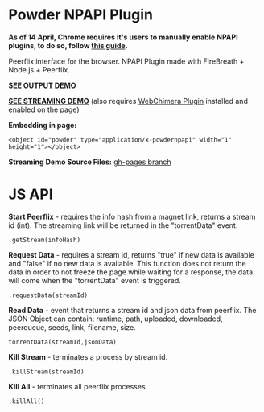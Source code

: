 # Powder NPAPI Plugin

**As of 14 April, Chrome requires it's users to manually enable NPAPI plugins, to do so, follow [this guide](http://wiki.webchimera.org/Chrome_-_Enable_NPAPI_Plugins).**

Peerflix interface for the browser. NPAPI Plugin made with FireBreath + Node.js + Peerflix.

[**SEE OUTPUT DEMO**](http://jaruba.github.io/PowderNPAPI/)

[**SEE STREAMING DEMO**](http://jaruba.github.io/PowderNPAPI/webchimera-demo/) (also requires [WebChimera Plugin](http://www.webchimera.org/download) installed and enabled on the page)

**Embedding in page:**

    <object id="powder" type="application/x-powdernpapi" width="1" height="1"></object>

**Streaming Demo Source Files:** [gh-pages branch](https://github.com/jaruba/PowderNPAPI/tree/gh-pages/webchimera-demo)

JS API
==============

**Start Peerflix** - requires the info hash from a magnet link, returns a stream id (int). The streaming link will be returned in the "torrentData" event.

    .getStream(infoHash)

**Request Data** - requires a stream id, returns "true" if new data is available and "false" if no new data is available. This function does not return the data in order to not freeze the page while waiting for a response, the data will come when the "torrentData" event is triggered.

    .requestData(streamId)

**Read Data** - event that returns a stream id and json data from peerflix. The JSON Object can contain: runtime, path, uploaded, downloaded, peerqueue, seeds, link, filename, size.

    torrentData(streamId,jsonData)

**Kill Stream** - terminates a process by stream id.

    .killStream(streamId)

**Kill All** - terminates all peerflix processes.

    .killAll()
